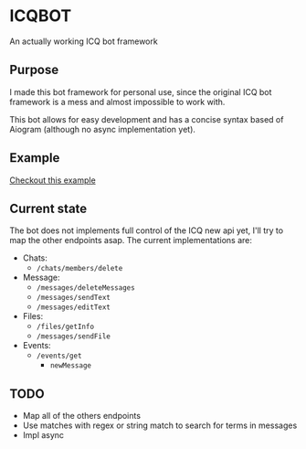 # ICQBOT
An actually working ICQ bot framework

## Purpose
I made this bot framework for personal use, since the original ICQ bot framework is a mess and almost impossible to work with.

This bot allows for easy development and has a concise syntax based of Aiogram (although no async implementation yet).

## Example
[Checkout this example](https://github.com/kamuridesu/ICQBotPy/blob/main/example.py)


## Current state
The bot does not implements full control of the ICQ new api yet, I'll try to map the other endpoints asap. The current implementations are:
- Chats:
	- `/chats/members/delete`
- Message:
	- `/messages/deleteMessages`
	- `/messages/sendText`
	- `/messages/editText`
- Files:
	- `/files/getInfo`
	- `/messages/sendFile`
- Events:
	- `/events/get`
		- `newMessage`


## TODO
- Map all of the others endpoints
- Use matches with regex or string match to search for terms in messages
- Impl async
